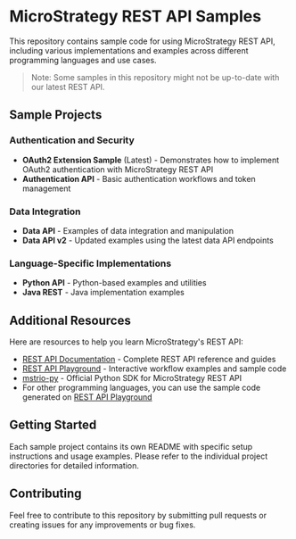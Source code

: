 # MicroStrategy REST API Samples

This repository contains sample code for using MicroStrategy REST API, including various implementations and examples across different programming languages and use cases.

> Note: Some samples in this repository might not be up-to-date with our latest REST API.

## Sample Projects

### Authentication and Security
- **OAuth2 Extension Sample** (Latest) - Demonstrates how to implement OAuth2 authentication with MicroStrategy REST API
- **Authentication API** - Basic authentication workflows and token management

### Data Integration
- **Data API** - Examples of data integration and manipulation
- **Data API v2** - Updated examples using the latest data API endpoints

### Language-Specific Implementations
- **Python API** - Python-based examples and utilities
- **Java REST** - Java implementation examples

## Additional Resources

Here are resources to help you learn MicroStrategy's REST API:

- [REST API Documentation](https://microstrategy.github.io/rest-api-docs/) - Complete REST API reference and guides
- [REST API Playground](https://github.com/MicroStrategy/rest-api-playground) - Interactive workflow examples and sample code
- [mstrio-py](https://github.com/MicroStrategy/mstrio-py) - Official Python SDK for MicroStrategy REST API
- For other programming languages, you can use the sample code generated on [REST API Playground](https://github.com/MicroStrategy/rest-api-playground)

## Getting Started

Each sample project contains its own README with specific setup instructions and usage examples. Please refer to the individual project directories for detailed information.

## Contributing

Feel free to contribute to this repository by submitting pull requests or creating issues for any improvements or bug fixes.
